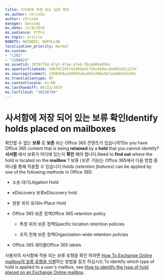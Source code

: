 ```yaml
---
title: 사서함에 저장 되는 보류 확인
ms.author: chrisda
author: chrisda
manager: dansimp
ms.date: 11/8/2018
ms.audience: ITPro
ms.topic: article
ROBOTS: NOINDEX, NOFOLLOW
localization_priority: Normal
ms.custom:
- "1202"
- "3100023"
ms.assetid: 3378775d-67a2-47aa-a7ed-fbc6d0b4d561
ms.openlocfilehash: 5d6f8f2dff42d89a91759c4504cab68b5d1c22f4
ms.sourcegitcommit: 1d98db8acb9959aba3b5e308a567ade6b62da56c
ms.translationtype: MT
ms.contentlocale: ko-KR
ms.lasthandoff: 08/22/2019
ms.locfileid: "36538794"
---
```

# <a name="identify-holds-placed-on-mailboxes"></a><span data-ttu-id="4c0c3-102">사서함에 저장 되어 있는 보류 확인</span><span class="sxs-lookup"><span data-stu-id="4c0c3-102">Identify holds placed on mailboxes</span></span>

<span data-ttu-id="4c0c3-103">확인할 수 없는 **보류** 로 **보존** 되는 Office 365 콘텐츠가 있습니까?</span><span class="sxs-lookup"><span data-stu-id="4c0c3-103">Do you have Office 365 content that is being **retained** by a **hold** that you cannot identify?</span></span> <span data-ttu-id="4c0c3-104">**사서함** 에서 보류가 어디에 있는지 **확인** 해야 합니다.</span><span class="sxs-lookup"><span data-stu-id="4c0c3-104">Need to **find out** where the hold is located on the **mailbox** ?</span></span> <span data-ttu-id="4c0c3-105">보류 (*보존 기능*)는 Office 365에서 다음 방법 중 하나를 통해 적용할 수 있습니다.</span><span class="sxs-lookup"><span data-stu-id="4c0c3-105">Holds (*retention features*) can be applied by one of the following methods in Office 365:</span></span>
  
- <span data-ttu-id="4c0c3-106">소송 대기</span><span class="sxs-lookup"><span data-stu-id="4c0c3-106">Litigation Hold</span></span>

- <span data-ttu-id="4c0c3-107">eDiscovery 보류</span><span class="sxs-lookup"><span data-stu-id="4c0c3-107">eDiscovery hold</span></span>

- <span data-ttu-id="4c0c3-108">원본 위치 유지</span><span class="sxs-lookup"><span data-stu-id="4c0c3-108">In-Place Hold</span></span>

- <span data-ttu-id="4c0c3-109">Office 365 보존 정책</span><span class="sxs-lookup"><span data-stu-id="4c0c3-109">Office 365 retention policy</span></span> 

  - <span data-ttu-id="4c0c3-110">특정 위치 보존 정책</span><span class="sxs-lookup"><span data-stu-id="4c0c3-110">Specific location retention policies</span></span>

  - <span data-ttu-id="4c0c3-111">조직 전체 보존 정책</span><span class="sxs-lookup"><span data-stu-id="4c0c3-111">Organization-wide retention policies</span></span>

- <span data-ttu-id="4c0c3-112">Office 365 레이블</span><span class="sxs-lookup"><span data-stu-id="4c0c3-112">Office 365 labels</span></span>

<span data-ttu-id="4c0c3-113">사용자의 사서함에 적용 되는 보류 유형을 확인 하려면 [How To Exchange Online mailbox의 보류 유형을 식별](https://docs.microsoft.com/office365/securitycompliance/identify-a-hold-on-an-exchange-online-mailbox)하는 방법을 참조 하십시오.</span><span class="sxs-lookup"><span data-stu-id="4c0c3-113">To identify which type of hold is applied to a user's mailbox, see [How to identify the type of hold placed on an Exchange Online mailbox](https://docs.microsoft.com/office365/securitycompliance/identify-a-hold-on-an-exchange-online-mailbox).</span></span>
